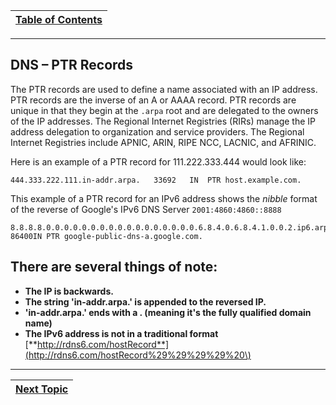 |[Table of Contents](/00-Table-of-Contents.md)|
|---|

---

## DNS – PTR Records

The PTR records are used to define a name associated with an IP address. PTR records are the inverse of an A or AAAA record. PTR records are unique in that they begin at the `.arpa` root and are delegated to the owners of the IP addresses. The Regional Internet Registries \(RIRs\) manage the IP address delegation to organization and service providers. The Regional Internet Registries include APNIC, ARIN, RIPE NCC, LACNIC, and AFRINIC.

Here is an example of a PTR record for 111.222.333.444 would look like:

```text
444.333.222.111.in-addr.arpa.   33692   IN  PTR host.example.com.
```

This example of a PTR record for an IPv6 address shows the _nibble_ format of the reverse of Google's IPv6 DNS Server `2001:4860:4860::8888`

```text
8.8.8.8.0.0.0.0.0.0.0.0.0.0.0.0.0.0.0.0.0.6.8.4.0.6.8.4.1.0.0.2.ip6.arpa. 86400IN PTR google-public-dns-a.google.com.
```

## There are several things of note:

* **The IP is backwards.**
* **The string 'in-addr.arpa.' is appended to the reversed IP.**
* **'in-addr.arpa.' ends with a . \(meaning it's the fully qualified domain name\)**
* **The IPv6 address is not in a traditional format**  [**http://rdns6.com/hostRecord**](http://rdns6.com/hostRecord%29%29%29%29%20\)

---

|[Next Topic](/07-osi-layer-7/dns-cname.md)|
|---|
